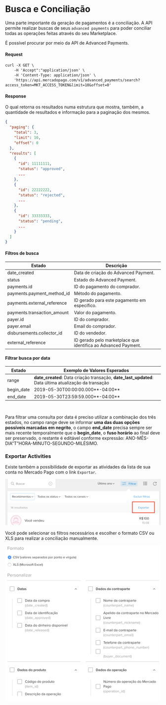 ﻿# Busca e Conciliação

Uma parte importante da geração de pagamentos é a conciliação. A API permite realizar buscas de seus `advanced payments` para poder conciliar todas as operações feitas através do seu Marketplace.

É possível procurar por meio da API de Advanced Payments.

#### Request
```curl
curl -X GET \
    -H 'Accept":"application/json' \
    -H 'Content-Type: application/json' \
    'https://api.mercadopago.com/v1/advanced_payments/search?access_token=MKT_ACCESS_TOKEN&limit=10&offset=0'
```

#### Response
O qual retorna os resultados numa estrutura que mostra, também, a quantidade de resultados e informação para a paginação dos mesmos.
```json
{
  "paging": {
    "total": 3,
    "limit": 10,
    "offset": 0
  },
  "results": [
    {
      "id": 11111111,
      "status": "approved",
      ...
    },
    {
      "id": 22222222,
      "status": "rejected",
      ...
    },
    {
      "id": 33333333,
      "status": "pending",
      ...
    }
  ]
}
```

#### Filtros de busca

Estado                       |Descrição                                                          |
-----------------------------|-------------------------------------------------------------------|
date_created                 |Data de criação do Advanced Payment.                               |
status                       |Estado do Advanced Payment.                                        |
payments.id                  |ID do pagamento do comprador.                                      |
payments.payment_method_id   |Método do pagamento.                                               |
payments.external_reference  |ID gerado para este pagamento em específico.                       |
payments.transaction_amount  |Valor do pagamento.                                                |
payer.id                     |ID do comprador.                                                   |
payer.email                  |Email do comprador.                                                |
disbursements.collector_id   |ID do vendedor.                                                    |
external_reference           |ID gerado pelo marketplace que identifica ao Advanced Payment.     |

#### Filtrar busca por data

Estado                       |Exemplo de Valores Esperados                                                                          |
-----------------------------|------------------------------------------------------------------------------------------------------|
range                        |**date_created**: Data criação transação, **date_last_updated**: Data última atualização da transação |
begin_date                   |2019-05-30T00:00:00.000**-04:00**                                                                     |
end_date                     |2019-05-30T23:59:59.000**-04:00**                                                                     | 
                                                                     


Para filtrar uma consulta por data é preciso utilizar a combinação dos três estados, no campo range deve se informar **uma das duas opções possíveis marcadas em negrito**, o campo **end_date** precisa sempre ser mais recente temporalmente que o **begin_date**, o **fuso horário** ao final deve ser preservado, o restante é editável conforme expressão: ANO-MÊS-DIA”T”HORA-MINUTO-SEGUNDO-MILÉSIMO.

### Exportar Activities

Existe também a possibilidade de exportar as atividades da lista de sua conta no Mercado Pago com o link `Exportar`.

![export_activities](/images/advanced-payments/export_activities.png)

Você pode selecionar os filtros necessários e escolher o formato CSV ou XLS para realizar a conciliação manualmente.

![export_activities_2](/images/advanced-payments/export_activities_2.png)
